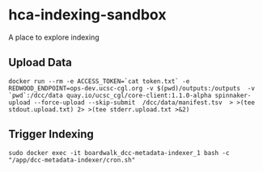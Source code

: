 # hca-indexing-sandbox

A place to explore indexing

## Upload Data

    docker run --rm -e ACCESS_TOKEN=`cat token.txt` -e REDWOOD_ENDPOINT=ops-dev.ucsc-cgl.org -v $(pwd)/outputs:/outputs  -v `pwd`:/dcc/data quay.io/ucsc_cgl/core-client:1.1.0-alpha spinnaker-upload --force-upload --skip-submit  /dcc/data/manifest.tsv  > >(tee stdout.upload.txt) 2> >(tee stderr.upload.txt >&2)

## Trigger Indexing

    sudo docker exec -it boardwalk_dcc-metadata-indexer_1 bash -c "/app/dcc-metadata-indexer/cron.sh"
